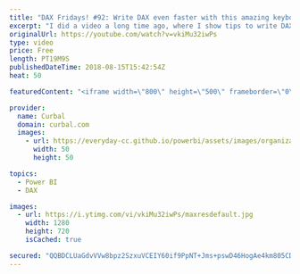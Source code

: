 ```yaml
---
title: "DAX Fridays! #92: Write DAX even faster with this amazing keyboard shortcuts!"
excerpt: "I did a video a long time ago, where I show tips to write DAX fast, and in today's video, I am going to build on that, and give you even more tips to write DAX fast with keyboard shortcuts :)  Here is a link to more keyboard shortcuts for DAX: https://www.youtube.com/watch?v=z0Kj_oVmNUA  This tips are"
originalUrl: https://youtube.com/watch?v=vkiMu32iwPs
type: video
price: Free
length: PT19M9S
publishedDateTime: 2018-08-15T15:42:54Z
heat: 50

featuredContent: "<iframe width=\"800\" height=\"500\" frameborder=\"0\" src=\"https://www.youtube.com/embed/vkiMu32iwPs\" allow=\"accelerometer; autoplay; encrypted-media; gyroscope; picture-in-picture\" allowfullscreen></iframe>"

provider:
  name: Curbal
  domain: curbal.com
  images:
    - url: https://everyday-cc.github.io/powerbi/assets/images/organizations/curbal.com-50x50.jpg
      width: 50
      height: 50

topics:
  - Power BI
  - DAX

images:
  - url: https://i.ytimg.com/vi/vkiMu32iwPs/maxresdefault.jpg
    width: 1280
    height: 720
    isCached: true

secured: "QQBDCLUaGdvVVw8bpz2SzxuVCEIY60if9PpNT+Jms+pswD46HogAe4km805CDhwQBW/bgUR96HO8u12Sv+1N4cIEJTdiW4qSa3UgHtfGm3kIYVXHLC9gZPQ/EPViDe1V97kJoqKUIwS67Ty1XFT/qtXT1Zy5swQ0Khhf9yx0Rg9gPcTt7sWm9F3t9UVFtSflQsT7a8G3Gz8gKR3ODeXKA6JKEKcTME2WSPhxvtvwc6ZOi7GTMkqU03np+QXpKDjkYPRCxIQ9IBEHy6oMWaq3D9QZSekuKikfykHE37VdqQJx6yxXm6VMOXU0zT2H8yBvQ28JFxiYEav0GGHX0VbZNkf7igtFOWMoox3UoScpd9DftfW1S19zxHPCM6LF8KonIl2rWzW8GH2G5zNOiMDsan6eQTqCRQjfT6QtyCqSZ7g=;/2g5Yqi2GlUqNy9NP5FABA=="
---
```


